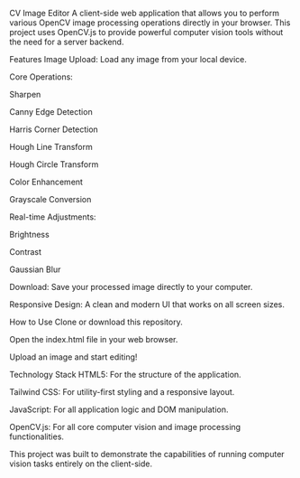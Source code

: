 CV Image Editor
A client-side web application that allows you to perform various OpenCV image processing operations directly in your browser. This project uses OpenCV.js to provide powerful computer vision tools without the need for a server backend.

Features
Image Upload: Load any image from your local device.

Core Operations:

Sharpen

Canny Edge Detection

Harris Corner Detection

Hough Line Transform

Hough Circle Transform

Color Enhancement

Grayscale Conversion

Real-time Adjustments:

Brightness

Contrast

Gaussian Blur

Download: Save your processed image directly to your computer.

Responsive Design: A clean and modern UI that works on all screen sizes.

How to Use
Clone or download this repository.

Open the index.html file in your web browser.

Upload an image and start editing!

Technology Stack
HTML5: For the structure of the application.

Tailwind CSS: For utility-first styling and a responsive layout.

JavaScript: For all application logic and DOM manipulation.

OpenCV.js: For all core computer vision and image processing functionalities.

This project was built to demonstrate the capabilities of running computer vision tasks entirely on the client-side.
